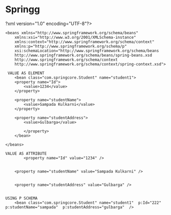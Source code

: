 # Springg


?xml version="1.0" encoding="UTF-8"?>

    <beans xmlns="http://www.springframework.org/schema/beans"
    	xmlns:xsi="http://www.w3.org/2001/XMLSchema-instance"
    	xmlns:context="http://www.springframework.org/schema/context"
       	xmlns:p="http://www.springframework.org/schema/p"
	    xsi:schemaLocation="http://www.springframework.org/schema/beans
 	    http://www.springframework.org/schema/beans/spring-beans.xsd
 	    http://www.springframework.org/schema/context
	    http://www.springframework.org/schema/context/spring-context.xsd">

	 VALUE AS ELEMENT
  		<bean class="com.springcore.Student" name="student1">
		<property name="Id">
			<value>1234</value>
		</property>

		<property name="studentName">
			<value>Sampada Kulkarni</value>
		</property>

		<property name="studentAddress">
			<value>Gulbarga</value>

			</property>
		</bean>

	</beans>

	VALUE AS ATTRIBUTE
    		<property name="Id" value="1234" />
		
	
		<property name="studentName" value="Sampada Kulkarni" />
		

		<property name="studentAddress" value="Gulbarga" />
    
    
	USING P SCHEMA
		<bean class="com.springcore.Student" name="student1"  p:Id="222"  p:studentName="sampada"  p:studentAddress="gulbarga"  />	
	












